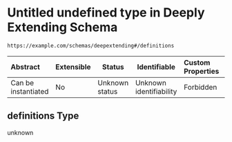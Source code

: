 # Untitled undefined type in Deeply Extending Schema

```txt
https://example.com/schemas/deepextending#/definitions
```




| Abstract            | Extensible | Status         | Identifiable            | Custom Properties | Additional Properties | Access Restrictions | Defined In                                                                                           |
| :------------------ | ---------- | -------------- | ----------------------- | :---------------- | --------------------- | ------------------- | ---------------------------------------------------------------------------------------------------- |
| Can be instantiated | No         | Unknown status | Unknown identifiability | Forbidden         | Allowed               | none                | [deepextending.schema.json\*](../generated-schemas/deepextending.schema.json "open original schema") |

## definitions Type

unknown
